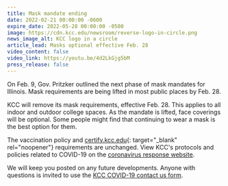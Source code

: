 ```yaml
---
title: Mask mandate ending
date: 2022-02-21 00:00:00 -0600
expire_date: 2022-05-28 00:00:00 -0500
image: https://cdn.kcc.edu/newsroom/reverse-logo-in-circle.png
news_image_alt: KCC logo in a circle
article_lead: Masks optional effective Feb. 28
video_content: false
video_link: https://youtu.be/4d2LkGjg5bM
press_release: false
---
```

On Feb. 9, Gov. Pritzker outlined the next phase of mask mandates for Illinois. Mask requirements are being lifted in most public places by Feb. 28.

KCC will remove its mask requirements, effective Feb. 28. This applies to all indoor and outdoor college spaces. As the mandate is lifted, face coverings will be optional. Some people might find that continuing to wear a mask is the best option for them.

The vaccination policy and [certify.kcc.edu](https://certify.kcc.edu){: target="_blank" rel="noopener"} requirements are unchanged. View KCC's protocols and policies related to COVID-19 on the [coronavirus response website](https://coronavirus.kcc.edu).

We will keep you posted on any future developments. Anyone with questions is invited to use the [KCC COVID-19 contact us form](https://coronavirus.kcc.edu/contact-us/).
